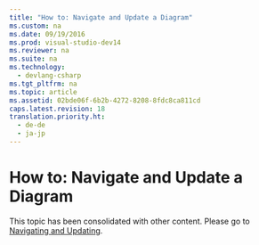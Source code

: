 ```yaml
---
title: "How to: Navigate and Update a Diagram"
ms.custom: na
ms.date: 09/19/2016
ms.prod: visual-studio-dev14
ms.reviewer: na
ms.suite: na
ms.technology: 
  - devlang-csharp
ms.tgt_pltfrm: na
ms.topic: article
ms.assetid: 02bde06f-6b2b-4272-8208-8fdc8ca811cd
caps.latest.revision: 18
translation.priority.ht: 
  - de-de
  - ja-jp
---
```

# How to: Navigate and Update a Diagram
This topic has been consolidated with other content. Please go to [Navigating and Updating](../Topic/Navigating%20and%20Updating%20a%20Model%20in%20Program%20Code.md).